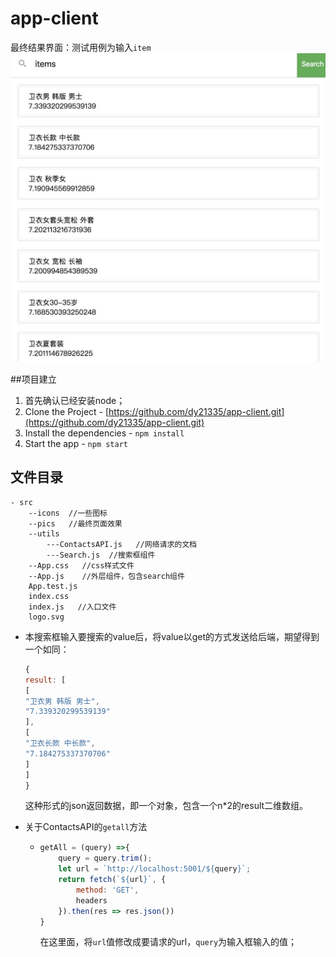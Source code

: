 # app-client

最终结果界面：测试用例为输入`item`
![image](https://raw.githubusercontent.com/dy21335/app-client/master/src/pics/show.jpg)



##项目建立

1. 首先确认已经安装node；
2. Clone the Project - [https://github.com/dy21335/app-client.git](https://github.com/dy21335/app-client.git)
3. Install the dependencies - `npm install`
4. Start the app - `npm start`



## 文件目录

```
- src
 	--icons  //一些图标
 	--pics   //最终页面效果
    --utils
    	---ContactsAPI.js   //网络请求的文档
    	---Search.js  //搜索框组件
    --App.css   //css样式文件
    --App.js    //外层组件，包含search组件
    App.test.js
    index.css	
    index.js   //入口文件
    logo.svg
```

+ 本搜索框输入要搜索的value后，将value以get的方式发送给后端，期望得到一个如同：

  ```javascript
  {
  result: [
  [
  "卫衣男 韩版 男士",
  "7.339320299539139"
  ],
  [
  "卫衣长款 中长款",
  "7.184275337370706"
  ]
  ]
  }
  ```

  这种形式的json返回数据，即一个对象，包含一个n*2的result二维数组。

+ 关于ContactsAPI的`getall`方法

  + ```javascript
    getAll = (query) =>{
        query = query.trim();
        let url = `http://localhost:5001/${query}`;
        return fetch(`${url}`, {
            method: 'GET',
            headers
        }).then(res => res.json())
    }
    ```

    在这里面，将`url`值修改成要请求的url，`query`为输入框输入的值；
